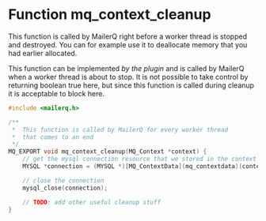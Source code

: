 # Function mq_context_cleanup

This function is called by MailerQ right before a worker thread is stopped and destroyed. You can for example use it to deallocate
memory that you had earlier allocated.

This function can be implemented _by the plugin_ and is called by MailerQ when a worker thread is about to stop. It is not possible
to take control by returning boolean true here, but since this function is called during cleanup it is acceptable to block here.

````c
#include <mailerq.h>

/**
 *  This function is called by MailerQ for every worker thread
 *  that comes to an end
 */
MQ_EXPORT void mq_context_cleanup(MQ_Context *context) {
    // get the mysql connection resource that we stored in the context
    MYSQL *connection = (MYSQL *)[MQ_ContextData](mq_contextdata)(context);

    // close the connection
    mysql_close(connection);

    // TODO: add other useful cleanup stuff
}
````

